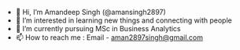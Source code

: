 - 👋 Hi, I’m Amandeep Singh (@amansingh2897)
- 👀 I’m interested in learning new things and connecting with people
- 🌱 I’m currently pursuing MSc in Business Analytics
- 📫 How to reach me : Email - aman2897singh@gmail.com

<!---
amansingh2897/amansingh2897 is a ✨ special ✨ repository because its `README.md` (this file) appears on your GitHub profile.
You can click the Preview link to take a look at your changes.
--->
